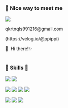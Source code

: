 ### 🤞 Nice way to meet me
<p>
  <img src="https://img.shields.io/badge/google-000099?style=flat-square&logo=google&logoColor=white"/>
</P>
   qkrtnqls991216@gmail.com
 <p>
  (https://velog.io/@ppippi)
  <a href="https://blog.naver.com/s_bbuddi" target="_blank"><img src=""/></a>
  <a href="https://velog.io/@ppippi" target="_blank"><img src=""/></a>  
</p>

<p>
  👋&nbsp; Hi there!✨ <br/><br/>
</p>


### 💪 Skills 💪
<p>
  <img src="https://img.shields.io/badge/C-0080FF?style=flat-square&logo=c&logoColor=white"/>
  <img src="https://img.shields.io/badge/python-FFFF00?style=flat-square&logo=python&logoColor=white"/>
</p>
<p>
  <img src="https://img.shields.io/badge/Java-007396?style=flat-square&logo=Java&logoColor=white"/>
  <img src="https://img.shields.io/badge/javascript-E5FFCC?style=flat-square&logo=javascript&logoColor=white"/>
  <img src="https://img.shields.io/badge/ReactNative-61DAFB?style=flat-square&logo=React&logoColor=black"/>
  <img src="https://img.shields.io/badge/Android-3DDC84?style=flat-square&logo=Android&logoColor=white"/>
</p>
<p>
  <img src="https://img.shields.io/badge/CSS-FF8000?style=flat-square&logo=c&logoColor=white"/>
  <img src="https://img.shields.io/badge/HTML-FF8000?style=flat-square&logo=python&logoColor=white"/>
  <img src="https://img.shields.io/badge/XML-FF9933?style=flat-square&logo=python&logoColor=white"/>
</p>
